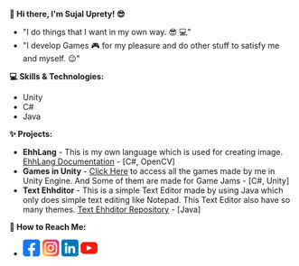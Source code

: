 **👋 Hi there, I'm Sujal Uprety! 😎**

* "I do things that I want in my own way. 😎 💻" 
* "I develop Games 🎮 for my pleasure and do other stuff to satisfy me and myself. 😉"

**💻 Skills & Technologies:**

* Unity
* C#
* Java

**✨ Projects:**

* **EhhLang** - This is my own language which is used for creating image. [EhhLang Documentation](https://ehhlang.github.io/ehhlang.html) -  [C#, OpenCV]
* **Games in Unity** - [Click Here](https://sujalisdead.itch.io) to access all the games made by me in Unity Engine. And Some of them are made for Game Jams - [C#, Unity]
* **Text Ehhditor** - This is a simple Text Editor made by using Java which only does simple text editing like Notepad. This Text Editor also have so many themes. [Text Ehhditor Repository](https://github.com/SujalUprety/Text-Ehhditor) - [Java]

**💬 How to Reach Me:**

* [<img src="facebook.svg" alt="Facebook" width="30px" height="30px">](https://www.facebook.com/SujalisDead)
  [<img src="instagram.png" alt="Instagram" width="30px" height="30px">](https://www.instagram.com/sujal_isdead/)
  [<img src="linkedin.png" alt="LinkedIn" width="30px" height="30px">](https://www.linkedin.com/in/sujal-uprety-92765019a/)
  [<img src="youtube.png" alt="Youtube" width="30px" height="30px">](https://https://www.youtube.com/@SujalUprety/)
